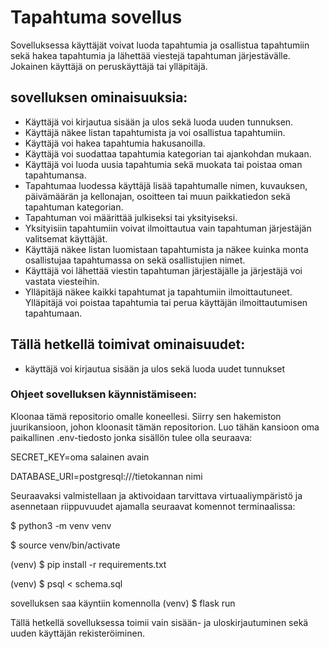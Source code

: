 # Tapahtuma sovellus

Sovelluksessa käyttäjät voivat luoda tapahtumia ja osallistua tapahtumiin sekä hakea tapahtumia ja lähettää viestejä tapahtuman järjestävälle. Jokainen käyttäjä on peruskäyttäjä tai ylläpitäjä.

## sovelluksen ominaisuuksia:

- Käyttäjä voi kirjautua sisään ja ulos sekä luoda uuden tunnuksen.
- Käyttäjä näkee listan tapahtumista ja voi osallistua tapahtumiin.
- Käyttäjä voi hakea tapahtumia hakusanoilla. 
- Käyttäjä voi suodattaa tapahtumia kategorian tai ajankohdan mukaan.
- Käyttäjä voi luoda uusia tapahtumia sekä muokata tai poistaa oman tapahtumansa.
- Tapahtumaa luodessa käyttäjä lisää tapahtumalle nimen, kuvauksen, päivämäärän ja kellonajan, osoitteen tai muun paikkatiedon sekä tapahtuman kategorian. 
- Tapahtuman voi määrittää julkiseksi tai yksityiseksi.
- Yksityisiin tapahtumiin voivat ilmoittautua vain tapahtuman järjestäjän valitsemat käyttäjät.
- Käyttäjä näkee listan luomistaan tapahtumista ja näkee kuinka monta osallistujaa tapahtumassa on sekä osallistujien nimet.
- Käyttäjä voi lähettää viestin tapahtuman järjestäjälle ja järjestäjä voi vastata viesteihin.
- Ylläpitäjä näkee kaikki tapahtumat ja tapahtumiin ilmoittautuneet. Ylläpitäjä voi poistaa tapahtumia tai perua käyttäjän ilmoittautumisen tapahtumaan.


## Tällä hetkellä toimivat ominaisuudet:

- käyttäjä voi kirjautua sisään ja ulos sekä luoda uudet tunnukset



### Ohjeet sovelluksen käynnistämiseen:

Kloonaa tämä repositorio omalle koneellesi. Siirry sen hakemiston juurikansioon, johon kloonasit tämän repositorion. Luo tähän kansioon oma paikallinen .env-tiedosto jonka sisällön tulee olla seuraava:

SECRET_KEY=oma salainen avain

DATABASE_URI=postgresql:///tietokannan nimi

Seuraavaksi valmistellaan ja aktivoidaan tarvittava virtuaaliympäristö ja asennetaan riippuvuudet ajamalla seuraavat komennot terminaalissa:

$ python3 -m venv venv

$ source venv/bin/activate

(venv) $ pip install -r requirements.txt

(venv) $ psql < schema.sql

sovelluksen saa käyntiin komennolla (venv) $ flask run

Tällä hetkellä sovelluksessa toimii vain sisään- ja uloskirjautuminen sekä uuden käyttäjän rekisteröiminen. 


